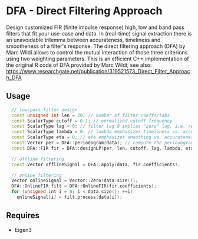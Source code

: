 # DFA - Direct Filtering Approach

Design customized FIR (finite impulse response) high, low and band pass filters that fit your use-case and data.
In (real-time) signal extraction there is an unavoidable trilemma between accurateness, timeliness and smootheness of a filter's response.
The direct filtering approach (DFA) by Marc Wildi allows to control the mutual interaction of those three criterions using two weighting parameters.
This is an efficient C++ implementation of the original R code of DFA provided by Marc Wildi; see also: https://www.researchgate.net/publication/319521573_Direct_Filter_Approach_DFA

## Usage
```cpp
  // low-pass filter design
  const unsigned int len = 20; // number of filter coeffs/tabs
  const ScalarType cutoff = 0.1; // normalized cutoff frequency
  const ScalarType lag = 0; // filter lag 0 implies "zero" lag, i.e. real time filtering
  const ScalarType lambda = 0; // lambda emphasizes timeliness vs. accurateness, 0 implies a the MSE solution, try to increase it!
  const ScalarType eta = 0; // eta emphasizes smoothing vs. accurateness, 0 implies a the MSE solution try to increase it!
  const Vector per = DFA::periodogram(data); // compute the periodogram, i.e. an estimate of the signal's power spectry density
  const DFA::FIR fir = DFA::designLP(per, len, cutoff, lag, lambda, eta); // design the low-pass filter

  // offline filtering
  const Vector offlineSignal = DFA::apply(data, fir.coefficients);

  // online filtering
  Vector onlineSignal = Vector::Zero(data.size());
  DFA::OnlineFIR filt = DFA::OnlineFIR(fir.coefficients);
  for (unsigned int i = 0; i < data.size(); ++i)
    onlineSignal[i] = filt.process(data[i]);
```

## Requires
- Eigen3
